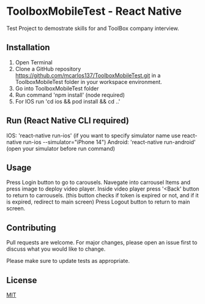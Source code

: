 # ToolboxMobileTest - React Native

Test Project to demostrate skills for and ToolBox company interview.

## Installation

1. Open Terminal
2. Clone a GitHub repository https://github.com/mcarlos137/ToolboxMobileTest.git in a ToolboxMobileTest folder in your workspace environment.
3. Go into ToolboxMobileTest folder
4. Run command 'npm install' (node required)
5. For IOS run 'cd ios && pod install && cd ..' 

## Run (React Native CLI required) 

IOS: 'react-native run-ios' (if you want to specify simulator name use react-native run-ios --simulator="iPhone 14")
Android: 'react-native run-android' (open your simulator before run command) 

## Usage

Press Login button to go to carousels.
Navegate into carrousel Items and press image to deploy video player.
Inside video player press '<Back' button to return to carrousels. (this button checks if token is expired or not, and if it is expired, redirect to main screen)
Press Logout button to return to main screen.

## Contributing

Pull requests are welcome. For major changes, please open an issue first
to discuss what you would like to change.

Please make sure to update tests as appropriate.

## License

[MIT](https://choosealicense.com/licenses/mit/)
